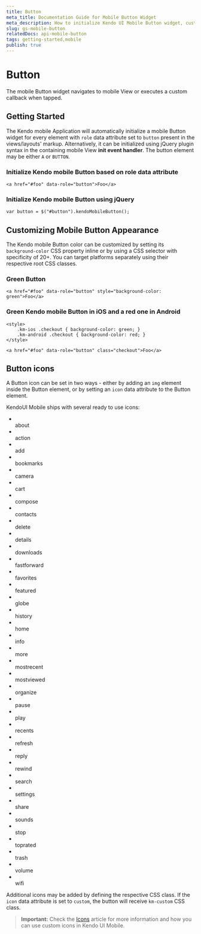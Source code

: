 ```yaml
---
title: Button
meta_title: Documentation Guide for Mobile Button Widget
meta_description: How to initialize Kendo UI Mobile Button widget, customize its appearance and set a button icon.
slug: gs-mobile-button
relatedDocs: api-mobile-button
tags: getting-started,mobile
publish: true
---
```


# Button

The mobile Button widget navigates to mobile View or executes a custom callback when tapped.

## Getting Started

The Kendo mobile Application will automatically initialize a mobile Button widget for every element with `role` data attribute set to `button` present in the views/layouts' markup.
Alternatively, it can be initialized using jQuery plugin syntax in the containing mobile View **init event handler**.
The button element may be either `A` or `BUTTON`.

### Initialize Kendo mobile Button based on role data attribute

    <a href="#foo" data-role="button">Foo</a>

### Initialize Kendo mobile Button using jQuery

    var button = $("#button").kendoMobileButton();

## Customizing Mobile Button Appearance

The Kendo mobile Button color can be customized by setting its `background-color` CSS property inline or by using a CSS selector with specificity of 20+.
You can target platforms separately using their respective root CSS classes.

### Green Button

    <a href="#foo" data-role="button" style="background-color: green">Foo</a>

### Green Kendo mobile Button in iOS and a red one in Android

    <style>
        .km-ios .checkout { background-color: green; }
        .km-android .checkout { background-color: red; }
    </style>

    <a href="#foo" data-role="button" class="checkout">Foo</a>

## Button icons

A Button icon can be set in two ways - either by adding an `img` element inside the Button element,
or by setting an `icon` data attribute to the Button element.

KendoUI Mobile ships with several ready to use icons:

<ul class="icon-block">
    <li><span class="km-icon km-about"></span><br/>about</li>
    <li><span class="km-icon km-action"></span><br/>action</li>
    <li><span class="km-icon km-add"></span><br/>add</li>
    <li><span class="km-icon km-bookmarks"></span><br/>bookmarks</li>
    <li><span class="km-icon km-camera"></span><br/>camera</li>
    <li><span class="km-icon km-cart"></span><br/>cart</li>
    <li><span class="km-icon km-compose"></span><br/>compose</li>
    <li><span class="km-icon km-contacts"></span><br/>contacts</li>
    <li><span class="km-icon km-delete"></span><br/>delete</li>
    <li><span class="km-icon km-details"></span><br/>details</li>
    <li><span class="km-icon km-downloads"></span><br/>downloads</li>
    <li><span class="km-icon km-fastforward"></span><br/>fastforward</li>
    <li><span class="km-icon km-favorites"></span><br/>favorites</li>
    <li><span class="km-icon km-featured"></span><br/>featured</li>
    <li><span class="km-icon km-globe"></span><br/>globe</li>
    <li><span class="km-icon km-history"></span><br/>history</li>
    <li><span class="km-icon km-home"></span><br/>home</li>
    <li><span class="km-icon km-info"></span><br/>info</li>
    <li><span class="km-icon km-more"></span><br/>more</li>
    <li><span class="km-icon km-mostrecent"></span><br/>mostrecent</li>
    <li><span class="km-icon km-mostviewed"></span><br/>mostviewed</li>
    <li><span class="km-icon km-organize"></span><br/>organize</li>
    <li><span class="km-icon km-pause"></span><br/>pause</li>
    <li><span class="km-icon km-play"></span><br/>play</li>
    <li><span class="km-icon km-recents"></span><br/>recents</li>
    <li><span class="km-icon km-refresh"></span><br/>refresh</li>
    <li><span class="km-icon km-reply"></span><br/>reply</li>
    <li><span class="km-icon km-rewind"></span><br/>rewind</li>
    <li><span class="km-icon km-search"></span><br/>search</li>
    <li><span class="km-icon km-settings"></span><br/>settings</li>
    <li><span class="km-icon km-share"></span><br/>share</li>
    <li><span class="km-icon km-sounds"></span><br/>sounds</li>
    <li><span class="km-icon km-stop"></span><br/>stop</li>
    <li><span class="km-icon km-toprated"></span><br/>toprated</li>
    <li><span class="km-icon km-trash"></span><br/>trash</li>
    <li><span class="km-icon km-volume"></span><br/>volume</li>
    <li><span class="km-icon km-wifi"></span><br/>wifi</li>
</ul>

Additional icons may be added by defining the respective CSS class.
If the `icon` data attribute is set to `custom`, the button will receive `km-custom` CSS class.

> **Important:** Check the [Icons](./icons) article for more information and how you can use custom icons in Kendo UI Mobile.
 
